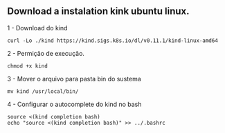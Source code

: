 ## Download a instalation kink ubuntu linux.

1 - Download do kind
```
curl -Lo ./kind https://kind.sigs.k8s.io/dl/v0.11.1/kind-linux-amd64
```

2 - Permição de execução.
```
chmod +x kind
```

3 - Mover o arquivo para pasta bin do sustema
```
mv kind /usr/local/bin/
```

4 - Configurar o autocomplete do kind no bash 
```
source <(kind completion bash)
echo "source <(kind completion bash)" >> ../.bashrc
```
